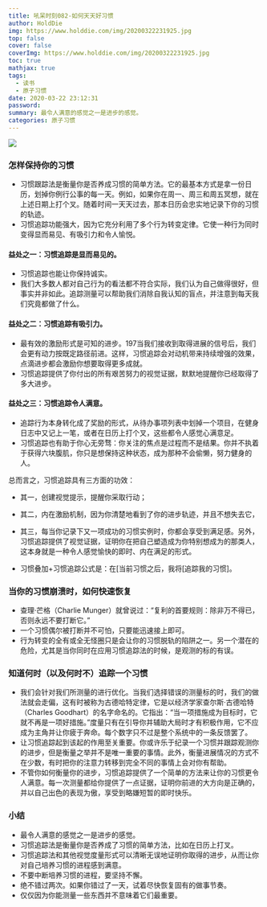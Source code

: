 ```yaml
---
title: 吼呆时刻082-如何天天好习惯
author: HoldDie
img: https://www.holddie.com/img/20200322231925.jpg
top: false
cover: false
coverImg: https://www.holddie.com/img/20200322231925.jpg
toc: true
mathjax: true
tags:
  - 读书
  - 原子习惯
date: 2020-03-22 23:12:31
password:
summary: 最令人满意的感觉之一是进步的感觉。
categories: 原子习惯
---
```


![](https://www.holddie.com/img/20200322231925.jpg)

### 怎样保持你的习惯

- 习惯跟踪法是衡量你是否养成习惯的简单方法。它的最基本方式是拿一份日历，划掉你例行公事的每一天。例如，如果你在周一、周三和周五冥想，就在上述日期上打个叉。随着时间一天天过去，那本日历会忠实地记录下你的习惯的轨迹。
- 习惯追踪功能强大，因为它充分利用了多个行为转变定律。它使一种行为同时变得显而易见、有吸引力和令人愉悦。

#### 益处之一：习惯追踪是显而易见的。

- 习惯追踪也能让你保持诚实。
- 我们大多数人都对自己行为的看法都不符合实际，我们认为自己做得很好，但事实并非如此。追踪测量可以帮助我们消除自我认知的盲点，并注意到每天我们究竟都做了什么。

#### 益处之二：习惯追踪有吸引力。

- 最有效的激励形式是可知的进步。197当我们接收到取得进展的信号后，我们会更有动力按既定路径前进。这样，习惯追踪会对动机带来持续增强的效果，点滴进步都会激励你想要取得更多成就。
- 习惯追踪提供了你付出的所有艰苦努力的视觉证据，默默地提醒你已经取得了多大进步。

#### 益处之三：习惯追踪令人满意。

- 追踪行为本身转化成了奖励的形式，从待办事项列表中划掉一个项目，在健身日志中又记上一笔，或者在日历上打个叉，这些都令人感觉心满意足。
- 习惯追踪也有助于你心无旁骛：你关注的焦点是过程而不是结果。你并不执着于获得六块腹肌，你只是想保持这种状态，成为那种不会偷懒，努力健身的人。



总而言之，习惯追踪具有三方面的功效：

- 其一，创建视觉提示，提醒你采取行动；
- 其二，内在激励机制，因为你清楚地看到了你的进步轨迹，并且不想失去它，
- 其三，每当你记录下又一项成功的习惯实例时，你都会享受到满足感。另外，习惯追踪提供了视觉证据，证明你在把自己塑造成为你特别想成为的那类人，这本身就是一种令人感觉愉快的即时、内在满足的形式。

- 习惯叠加+习惯追踪公式是：在[当前习惯之后，我将[追踪我的习惯]。

### 当你的习惯崩溃时，如何快速恢复

- 查理·芒格（Charlie Munger）就曾说过：“复利的首要规则：除非万不得已，否则永远不要打断它。”
- 一个习惯偶尔被打断并不可怕，只要能迅速接上即可。
- 行为转变的全有或全无怪圈只是会让你的习惯脱轨的陷阱之一。另一个潜在的危险，尤其是当你同时在应用习惯追踪法的时候，是观测的标的有误。

### 知道何时（以及何时不）追踪一个习惯

- 我们会针对我们所测量的进行优化。当我们选择错误的测量标的时，我们的做法就会走偏，这有时被称为古德哈特定律，它是以经济学家查尔斯·古德哈特（Charles Goodhart）的名字命名的。它指出：“当一项措施成为目标时，它就不再是一项好措施。”度量只有在引导你并辅助大局时才有积极作用，它不应成为主角并让你疲于奔命。每个数字只不过是整个系统中的一条反馈罢了。
- 让习惯追踪起到该起的作用至关重要。你或许乐于纪录一个习惯并跟踪观测你的进步，但是衡量之举并不是唯一重要的事情。此外，衡量进展情况的方式不在少数，有时把你的注意力转移到完全不同的事情上会对你有帮助。
- 不管你如何衡量你的进步，习惯追踪提供了一个简单的方法来让你的习惯更令人满意。每一次测量都给你提供了一点证据，证明你前进的大方向是正确的，并以自己出色的表现为傲，享受到略嫌短暂的即时快乐。

### 小结

- 最令人满意的感觉之一是进步的感觉。
- 习惯追踪法是衡量你是否养成了习惯的简单方法，比如在日历上打叉。
- 习惯追踪法和其他视觉度量形式可以清晰无误地证明你取得的进步，从而让你对自己培养习惯的进程感到满意。
- 不要中断培养习惯的进程，要坚持不懈。
- 绝不错过两次。如果你错过了一天，试着尽快恢复固有的做事节奏。
- 仅仅因为你能测量一些东西并不意味着它们最重要。